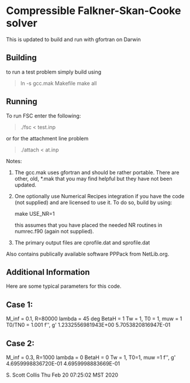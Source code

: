 # Compressible Falkner-Skan-Cooke solver

This is updated to build and run with gfortran on Darwin

## Building

to run a test problem simply build using

> ln -s gcc.mak Makefile
> make all

## Running

To run FSC enter the following:

> ./fsc < test.inp

or for the attachment line problem

> ./attach < at.inp

Notes:

1. The gcc.mak uses gfortran and should be rather
   portable.  There are other, old, *.mak that you
   may find helpful but they have not been updated.
2. One optionally use Numerical Recipes integration
   if you have the code (not supplied) and are 
   licensed to use it. To do so, build by using:

   make USE_NR=1

   this assumes that you have placed the needed NR
   routines in numrec.f90 (again not supplied).
3. The primary output files are cprofile.dat and
   sprofile.dat

Also contains publically available software PPPack
from NetLib.org.

## Additional Information

Here are some typical parameters for this code.

Case 1:
-------
  M_inf = 0.1, R=80000
  lambda = 45 deg
  BetaH = 1
  Tw = 1, T0 = 1, muw = 1
  T0/TN0 = 1.001
  f'', g'
  1.2332556981943E+00  5.7053820816947E-01

Case 2:
-------
  M_inf = 0.3, R=1000
  lambda = 0
  BetaH = 0
  Tw = 1, T0=1, muw =1
  f'', g'
  4.6959998836720E-01  4.6959998883669E-01

S. Scott Collis
Thu Feb 20 07:25:02 MST 2020
